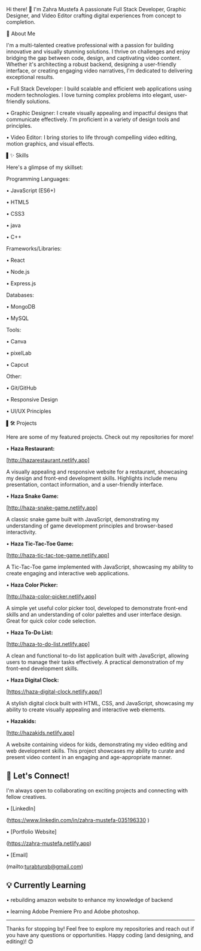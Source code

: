 Hi there! 👋 I'm Zahra Mustefa
A passionate Full Stack Developer, Graphic Designer, and Video Editor crafting digital experiences from concept to completion.

🚀 About Me

I'm a multi-talented creative professional with a passion for building innovative and visually stunning solutions. I thrive on challenges and enjoy bridging the gap between code, design, and captivating video content. Whether it's architecting a robust backend, designing a user-friendly interface, or creating engaging video narratives, I'm dedicated to delivering exceptional results.

•  Full Stack Developer: I build scalable and efficient web applications using modern technologies. I love turning complex problems into elegant, user-friendly solutions.

•  Graphic Designer: I create visually appealing and impactful designs that communicate effectively. I'm proficient in a variety of design tools and principles.

•  Video Editor: I bring stories to life through compelling video editing, motion graphics, and visual effects.

▌✨ Skills

Here's a glimpse of my skillset:

Programming Languages:

•  JavaScript (ES6+)

•  HTML5

•  CSS3

•  java

•  C++

Frameworks/Libraries:

•  React

•  Node.js

•  Express.js

Databases:

•  MongoDB

•  MySQL

Tools:

•  Canva

•  pixelLab

•  Capcut

Other:

•  Git/GitHub

•  Responsive Design

•  UI/UX Principles

▌🛠️ Projects

Here are some of my featured projects. Check out my repositories for more!

•   **Haza Restaurant:**

[http://hazarestaurant.netlify.app]

A visually appealing and responsive website for a restaurant, showcasing my design and front-end development skills. Highlights include menu presentation, contact information, and a user-friendly interface.

•   **Haza Snake Game:** 

[http://haza-snake-game.netlify.app] 

A classic snake game built with JavaScript, demonstrating my understanding of game development principles and browser-based interactivity.

•   **Haza Tic-Tac-Toe Game:** 

[http://haza-tic-tac-toe-game.netlify.app] 

A Tic-Tac-Toe game implemented with JavaScript, showcasing my ability to create engaging and interactive web applications.

•   **Haza Color Picker:** 

[http://haza-color-picker.netlify.app]

A simple yet useful color picker tool, developed to demonstrate front-end skills and an understanding of color palettes and user interface design.  Great for quick color code selection.

•   **Haza To-Do List:** 

[http://haza-to-do-list.netlify.app] 

A clean and functional to-do list application built with JavaScript, allowing users to manage their tasks effectively. A practical demonstration of my front-end development skills.

•   **Haza Digital Clock:**

[https://haza-digital-clock.netlify.app/]

A stylish digital clock built with HTML, CSS, and JavaScript, showcasing my ability to create visually appealing and interactive web elements.

•   **Hazakids:** 

[http://hazakids.netlify.app]

A website containing videos for kids, demonstrating my video editing and web development skills.  This project showcases my ability to curate and present video content in an engaging and age-appropriate manner.


## 🤝 Let's Connect!

I'm always open to collaborating on exciting projects and connecting with fellow creatives.

•   [LinkedIn]

(https://www.linkedin.com/in/zahra-mustefa-035196330 )

•   [Portfolio Website]

(https://zahra-mustefa.netlify.app)

•   [Email]

(mailto:turabturqb@gmail.com)

## 💡 Currently Learning

•   rebuilding amazon website to enhance my knowledge of backend

•   learning Adobe Premiere Pro and Adobe photoshop.

---

Thanks for stopping by! Feel free to explore my repositories and reach out if you have any questions or opportunities. Happy coding (and designing, and editing)! 😊
